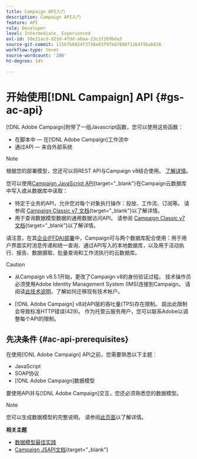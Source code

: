 ```yaml
---
title: Campaign API入门
description: Campaign API入门
feature: API
role: Developer
level: Intermediate, Experienced
exl-id: 50e21acd-d23d-4fdd-a8aa-23c3f209bda3
source-git-commit: 115b7b6824f3736e03f9fb87898f1264f9bab636
workflow-type: tm+mt
source-wordcount: '286'
ht-degree: 14%

---
```


# 开始使用[!DNL Campaign] API {#gs-ac-api}

[!DNL Adobe Campaign]附带了一组Javascript函数，您可以使用这些函数：

* 在脚本中 — 在[!DNL Adobe Campaign]工作流中
* 通过API — 来自外部系统

>[!NOTE]
>
>根据您的部署模型，您还可以将REST API与Campaign v8结合使用。 [了解详情](../dev/api/get-started-apis.md)。

您可以使用[Campaign JavaScript API](https://experienceleague.adobe.com/developer/campaign-api/api/p-1.html?lang=zh-Hans){target="_blank"}在Campaign云数据库中写入或从数据库中读取：

* 特定于业务的API，允许您对每个对象执行操作：投放、工作流、订阅等。 请参阅 [Campaign Classic v7 文档](https://experienceleague.adobe.com/docs/campaign-classic/using/configuring-campaign-classic/api/business-oriented-apis.html?lang=zh-Hans){target="_blank"}以了解详情。
* 用于查询数据模型数据的通用数据访问API。 请参阅 [Campaign Classic v7 文档](https://experienceleague.adobe.com/docs/campaign-classic/using/configuring-campaign-classic/api/data-oriented-apis.html?lang=zh-Hans){target="_blank"}以了解详情。

请注意，在其[企业(FFDA)部署](../architecture/enterprise-deployment.md)中，Campaign可与两个数据库配合使用：用于用户界面实时消息传递和统一查询、通过API写入的本地数据库，以及用于活动执行、报告、数据摄取、批量查询和工作流执行的云数据库。

>[!CAUTION]
>
>* 从Campaign v8.5.1开始，更改了Campaign v8的身份验证过程。 技术操作员必须使用Adobe Identity Management System (IMS)连接到Campaign。 请阅读[此技术说明](../../technotes/upgrades/ims-migration.md)，了解如何迁移现有技术帐户。
>
>* [!DNL Adobe Campaign] v8对API层的吞吐量(TPS)存在限制。 超出此限制会导致标准HTTP错误(429)。 作为托管云服务用户，您可以联系Adobe以调整每个API的限制。
> 

## 先决条件 {#ac-api-prerequisites}

在使用[!DNL Adobe Campaign] API之前，您需要熟悉以下主题：

* JavaScript
* SOAP协议
* [!DNL Adobe Campaign]数据模型

要使用API并与[!DNL Adobe Campaign]交互，您还必须熟悉您的数据模型。

>[!NOTE]
>您可以生成数据模型的完整说明。 请参阅[此页面](datamodel.md)以了解详情。


**相关主题**

* [数据模型最佳实践](datamodel-best-practices.md)
* [Campaign JSAPI文档](https://experienceleague.adobe.com/developer/campaign-api/api/p-1.html?lang=zh-Hans){target="_blank"}
